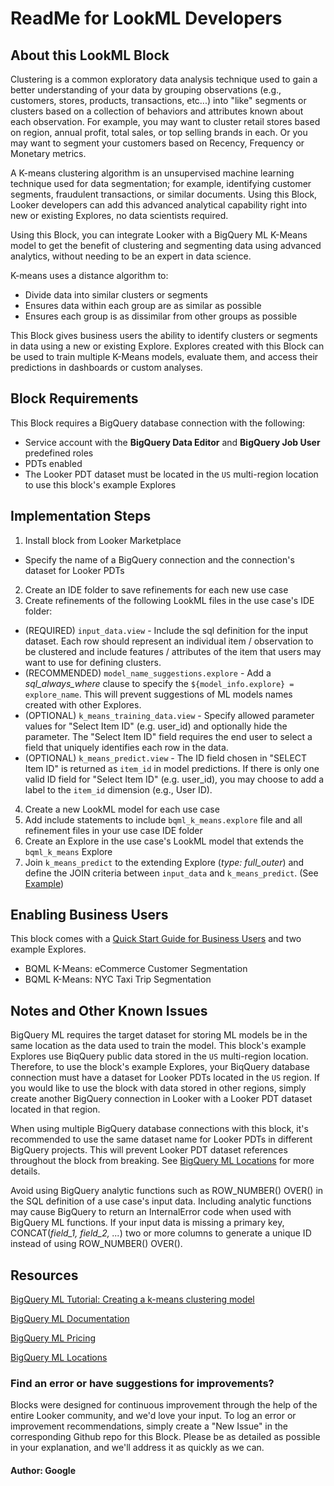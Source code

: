 # ReadMe for LookML Developers


## About this LookML Block

Clustering is a common exploratory data analysis technique used to gain a better understanding of your data by
grouping observations (e.g., customers, stores, products, transactions, etc...) into "like" segments or clusters
based on a collection of behaviors and attributes known about each observation. For example, you may want to
cluster retail stores based on region, annual profit, total sales, or top selling brands in each.
Or you may want to segment your customers based on Recency, Frequency or Monetary metrics.

A K-means clustering algorithm is an unsupervised machine learning technique used for data segmentation; for
example, identifying customer segments, fraudulent transactions, or similar documents. Using this Block, Looker
developers can add this advanced analytical capability right into new or existing Explores, no data scientists
required.

Using this Block, you can integrate Looker with a BigQuery ML K-Means model to get the benefit of clustering
and segmenting data using advanced analytics, without needing to be an expert in data science.

K-means uses a distance algorithm to:
- Divide data into similar clusters or segments
- Ensures data within each group are as similar as possible
- Ensures each group is as dissimilar from other groups as possible

This Block gives business users the ability to identify clusters or segments in data using a new or existing Explore. Explores
created with this Block can be used to train multiple K-Means models, evaluate them, and access their predictions in dashboards
or custom analyses.


## Block Requirements

This Block requires a BigQuery database connection with the following:
- Service account with the **BigQuery Data Editor** and **BigQuery Job User** predefined roles
- PDTs enabled
- The Looker PDT dataset must be located in the `US` multi-region location to use this block's example Explores


## Implementation Steps

1. Install block from Looker Marketplace
  - Specify the name of a BigQuery connection and the connection's dataset for Looker PDTs
2. Create an IDE folder to save refinements for each new use case
3. Create refinements of the following LookML files in the use case's IDE folder:
  -  (REQUIRED) `input_data.view` - Include the sql definition for the input dataset. Each row should represent an individual item / observation to be clustered and include features / attributes of the item that users may want to use for defining clusters.
  -  (RECOMMENDED) `model_name_suggestions.explore` - Add a *sql_always_where* clause to specify the `${model_info.explore} = explore_name`. This will prevent suggestions of ML models names created with other Explores.
  -  (OPTIONAL) `k_means_training_data.view` - Specify allowed parameter values for "Select Item ID" (e.g. user_id) and optionally hide the parameter. The "Select Item ID" field requires the end user to select a field that uniquely identifies each row in the data.
  -  (OPTIONAL) `k_means_predict.view` - The ID field chosen in "SELECT Item ID" is returned as `item_id` in model predictions. If there is only one valid ID field for "Select Item ID" (e.g. user_id), you may choose to add a label to the `item_id` dimension (e.g., User ID).
4. Create a new LookML model for each use case
5. Add include statements to include `bqml_k_means.explore` file and all refinement files in your use case IDE folder
6. Create an Explore in the use case's LookML model that extends the `bqml_k_means` Explore
7. Join `k_means_predict` to the extending Explore (*type: full_outer*) and define the JOIN criteria between `input_data` and `k_means_predict`. (See [Example](/projects/marketplace_block_bqml_k_means/files/models/ecommerce_customer_segmentation.model.lkml))


## Enabling Business Users

This block comes with a [Quick Start Guide for Business Users](/projects/marketplace_block_bqml_k_means/documents/QUICK_START_GUIDE.md) and two example Explores.
- BQML K-Means: eCommerce Customer Segmentation
- BQML K-Means: NYC Taxi Trip Segmentation


## Notes and Other Known Issues

BigQuery ML requires the target dataset for storing ML models be in the same location as the data used to
train the model. This block's example Explores use BiqQuery public data stored in the `US` multi-region location.
Therefore, to use the block's example Explores, your BiqQuery database connection must have a dataset for Looker
PDTs located in the `US` region. If you would like to use the block with data stored in other regions, simply
create another BigQuery connection in Looker with a Looker PDT dataset located in that region.

When using multiple BigQuery database connections with this block, it's recommended to use the same dataset
name for Looker PDTs in different BigQuery projects. This will prevent Looker PDT dataset references throughout
the block from breaking.
See [BigQuery ML Locations](https://cloud.google.com/bigquery-ml/docs/locations) for more details.

Avoid using BigQuery analytic functions such as ROW_NUMBER() OVER() in the SQL definition of a use case's input data. Including
analytic functions may cause BigQuery to return an InternalError code when used with BigQuery ML functions. If your input data is
missing a primary key, CONCAT(*field_1, field_2, ...*) two or more columns to generate a unique ID instead of using ROW_NUMBER() OVER().


## Resources

[BigQuery ML Tutorial: Creating a k-means clustering model](https://cloud.google.com/bigquery-ml/docs/kmeans-tutorial)

[BigQuery ML Documentation](https://cloud.google.com/bigquery-ml/docs)

[BigQuery ML Pricing](https://cloud.google.com/bigquery-ml/pricing#bqml)

[BigQuery ML Locations](https://cloud.google.com/bigquery-ml/docs/locations)


### Find an error or have suggestions for improvements?
Blocks were designed for continuous improvement through the help of the entire Looker community, and we'd love your input. To log an error or improvement recommendations, simply create a "New Issue" in the corresponding Github repo for this Block. Please be as detailed as possible in your explanation, and we'll address it as quickly as we can.


#### Author: Google
